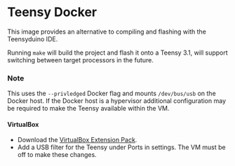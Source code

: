 Teensy Docker
============

This image provides an alternative to compiling and flashing with the Teensyduino IDE.

Running `make` will build the project and flash it onto a Teensy 3.1, will support switching between target processors in the future.

### Note
This uses the `--privledged` Docker flag and mounts `/dev/bus/usb` on the Docker host. If the Docker host is a hypervisor additional configuration may be required
to make the Teensy available within the VM. 

#### VirtualBox
* Download the [VirtualBox Extension Pack](https://www.virtualbox.org/wiki/Downloads). 
* Add a USB filter for the Teensy under Ports in settings. The VM must be off to make these changes.
